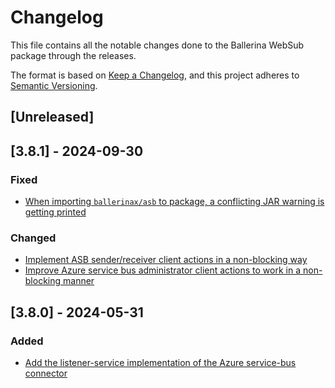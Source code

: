 # Changelog

This file contains all the notable changes done to the Ballerina WebSub package through the releases.

The format is based on [Keep a Changelog](https://keepachangelog.com/en/1.0.0/),
and this project adheres to [Semantic Versioning](https://semver.org/spec/v2.0.0.html).

## [Unreleased]

## [3.8.1] - 2024-09-30

### Fixed

- [When importing `ballerinax/asb` to package, a conflicting JAR warning is getting printed](https://github.com/ballerina-platform/ballerina-library/issues/7052)

### Changed

- [Implement ASB sender/receiver client actions in a non-blocking way](https://github.com/ballerina-platform/ballerina-library/issues/4982)
- [Improve Azure service bus administrator client actions to work in a non-blocking manner](https://github.com/ballerina-platform/ballerina-library/issues/6603)

## [3.8.0] - 2024-05-31

### Added

- [Add the listener-service implementation of the Azure service-bus connector](https://github.com/ballerina-platform/ballerina-library/issues/6495)
